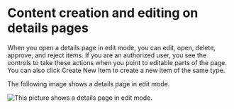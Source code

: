 # Content creation and editing on details pages

When you open a details page in edit mode, you can edit, open, delete, approve, and reject items. If you are an authorized user, you see the controls to take these actions when you point to editable parts of the page. You can also click Create New Item to create a new item of the same type.

The following image shows a details page in edit mode.

![This picture shows a details page in edit mode.](../images/InlineEditDetail_small.jpg)


